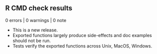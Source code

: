 ## R CMD check results

0 errors | 0 warnings | 0 note

* This is a new release.
* Exported functions largely produce side-effects and doc examples should not be run.
* Tests verify the exported functions across Unix, MacOS, Windows.
